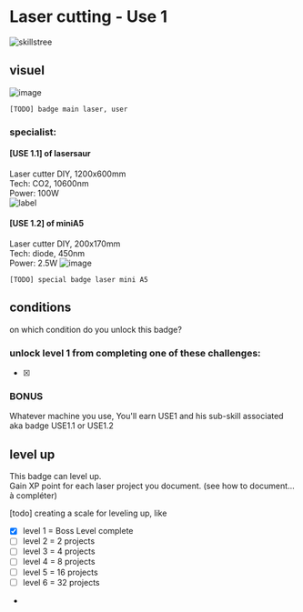 # Laser cutting - Use 1

![skillstree](https://user-images.githubusercontent.com/12049360/44627391-8da7b180-a92d-11e8-85f4-a927963a1bfb.jpg)


## visuel

![image](https://user-images.githubusercontent.com/12049360/44627496-4de1c980-a92f-11e8-9810-dead008b373e.png)

`[TODO] badge main laser, user`

### specialist:
#### [USE 1.1] of lasersaur
Laser cutter DIY, 1200x600mm  
Tech: CO2, 10600nm  
Power: 100W  
![label](/badge-src/badge-lasersaur.png)
#### [USE 1.2] of miniA5
Laser cutter DIY, 200x170mm  
Tech: diode, 450nm  
Power: 2.5W
  ![image](https://user-images.githubusercontent.com/12049360/44627542-ed06c100-a92f-11e8-98dd-b81c253ebf6f.png)

`[TODO] special badge laser mini A5`

## conditions
on which condition do you unlock this badge?  
### unlock level 1 from completing one of these challenges:
- [x]

### BONUS
Whatever machine you use, You'll earn USE1 and his sub-skill associated aka badge USE1.1 or USE1.2

## level up
This badge can level up.   
Gain XP point for each laser project you document. (see how to document... à compléter)  

[todo] creating a scale for leveling up, like
- [x] level 1 = Boss Level complete
- [ ] level 2 = 2 projects
- [ ] level 3 = 4 projects
- [ ] level 4 = 8 projects
- [ ] level 5 = 16 projects
- [ ] level 6 = 32 projects
-
